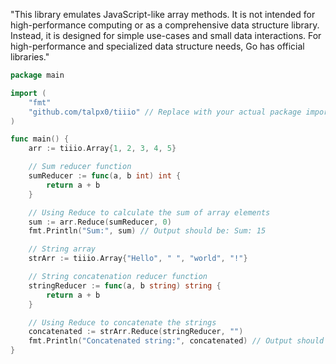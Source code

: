 "This library emulates JavaScript-like array methods. It is not intended for high-performance computing or as a comprehensive data structure library. Instead, it is designed for simple use-cases and small data interactions. For high-performance and specialized data structure needs, Go has official libraries."



```go
package main

import (
	"fmt"
	"github.com/talpx0/tiiio" // Replace with your actual package import
)

func main() {
	arr := tiiio.Array{1, 2, 3, 4, 5}

	// Sum reducer function
	sumReducer := func(a, b int) int {
		return a + b
	}

	// Using Reduce to calculate the sum of array elements
	sum := arr.Reduce(sumReducer, 0)
	fmt.Println("Sum:", sum) // Output should be: Sum: 15

	// String array
	strArr := tiiio.Array{"Hello", " ", "world", "!"}

	// String concatenation reducer function
	stringReducer := func(a, b string) string {
		return a + b
	}

	// Using Reduce to concatenate the strings
	concatenated := strArr.Reduce(stringReducer, "")
	fmt.Println("Concatenated string:", concatenated) // Output should be: Concatenated string: Hello world!
}
```
